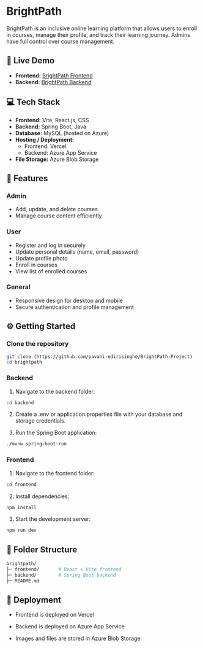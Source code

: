 # BrightPath

BrightPath is an inclusive online learning platform that allows users to enroll in courses, manage their profile, and track their learning journey. Admins have full control over course management.

## 🚀 Live Demo

- **Frontend:** [BrightPath Frontend](https://bright-path-seven.vercel.app)  
- **Backend:** [BrightPath Backend](https://brightpath.azurewebsites.net)

## 💻 Tech Stack

- **Frontend:** Vite, React.js, CSS  
- **Backend:** Spring Boot, Java  
- **Database:** MySQL (hosted on Azure)  
- **Hosting / Deployment:**  
  - Frontend: Vercel  
  - Backend: Azure App Service  
- **File Storage:** Azure Blob Storage  

## 📌 Features

### Admin
- Add, update, and delete courses  
- Manage course content efficiently  

### User
- Register and log in securely  
- Update personal details (name, email, password)  
- Update profile photo  
- Enroll in courses  
- View list of enrolled courses  

### General
- Responsive design for desktop and mobile  
- Secure authentication and profile management  

## ⚙️ Getting Started

### Clone the repository

```bash
git clone (https://github.com/pavani-edirisinghe/BrightPath-Project)
cd brightpath
```

### Backend

1. Navigate to the backend folder:

```bash
cd backend
```
2. Create a .env or application.properties file with your database and storage credentials.

3. Run the Spring Boot application:
   
```bash
./mvnw spring-boot:run
```

### Frontend

1. Navigate to the frontend folder:

```bash
cd frontend
```

2. Install dependencies:

```bash
npm install
```

3. Start the development server:
   
```bash
npm run dev
```

## 📁 Folder Structure

```bash
brightpath/
├─ frontend/       # React + Vite frontend
├─ backend/        # Spring Boot backend
├─ README.md

```

##  🔗 Deployment

- Frontend is deployed on Vercel

- Backend is deployed on Azure App Service

- Images and files are stored in Azure Blob Storage














